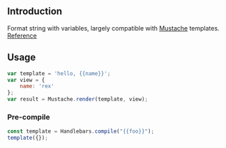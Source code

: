 ## Introduction

Format string with variables, largely compatible with [Mustache](mustache.md) templates.
[Reference](https://github.com/handlebars-lang/handlebars.js)

## Usage

```javascript
var template = 'hello, {{name}}';
var view = {
    name: 'rex'
};
var result = Mustache.render(template, view);
```

### Pre-compile

```javascript
const template = Handlebars.compile("{{foo}}");
template({});
```